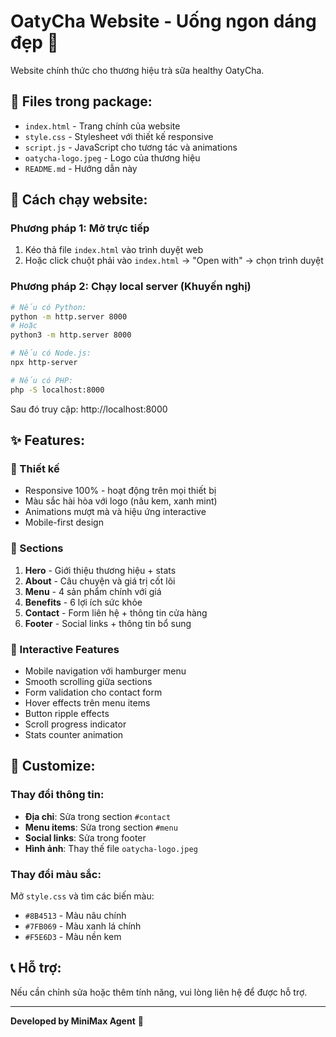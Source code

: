 # OatyCha Website - Uống ngon dáng đẹp 🍃

Website chính thức cho thương hiệu trà sữa healthy OatyCha.

## 📁 Files trong package:
- `index.html` - Trang chính của website
- `style.css` - Stylesheet với thiết kế responsive
- `script.js` - JavaScript cho tương tác và animations
- `oatycha-logo.jpeg` - Logo của thương hiệu
- `README.md` - Hướng dẫn này

## 🚀 Cách chạy website:

### Phương pháp 1: Mở trực tiếp
1. Kéo thả file `index.html` vào trình duyệt web
2. Hoặc click chuột phải vào `index.html` → "Open with" → chọn trình duyệt

### Phương pháp 2: Chạy local server (Khuyến nghị)
```bash
# Nếu có Python:
python -m http.server 8000
# Hoặc
python3 -m http.server 8000

# Nếu có Node.js:
npx http-server

# Nếu có PHP:
php -S localhost:8000
```

Sau đó truy cập: http://localhost:8000

## ✨ Features:

### 🎨 Thiết kế
- Responsive 100% - hoạt động trên mọi thiết bị
- Màu sắc hài hòa với logo (nâu kem, xanh mint)
- Animations mượt mà và hiệu ứng interactive
- Mobile-first design

### 📱 Sections
1. **Hero** - Giới thiệu thương hiệu + stats
2. **About** - Câu chuyện và giá trị cốt lõi  
3. **Menu** - 4 sản phẩm chính với giá
4. **Benefits** - 6 lợi ích sức khỏe
5. **Contact** - Form liên hệ + thông tin cửa hàng
6. **Footer** - Social links + thông tin bổ sung

### 🚀 Interactive Features
- Mobile navigation với hamburger menu
- Smooth scrolling giữa sections
- Form validation cho contact form
- Hover effects trên menu items
- Button ripple effects
- Scroll progress indicator
- Stats counter animation

## 🔧 Customize:

### Thay đổi thông tin:
- **Địa chỉ**: Sửa trong section `#contact`
- **Menu items**: Sửa trong section `#menu`
- **Social links**: Sửa trong footer
- **Hình ảnh**: Thay thế file `oatycha-logo.jpeg`

### Thay đổi màu sắc:
Mở `style.css` và tìm các biến màu:
- `#8B4513` - Màu nâu chính
- `#7FB069` - Màu xanh lá chính
- `#F5E6D3` - Màu nền kem

## 📞 Hỗ trợ:
Nếu cần chỉnh sửa hoặc thêm tính năng, vui lòng liên hệ để được hỗ trợ.

---
**Developed by MiniMax Agent** 🤖
